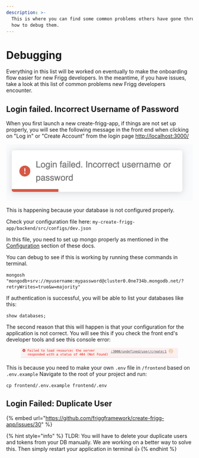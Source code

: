 ```yaml
---
description: >-
  This is where you can find some common problems others have gone through and
  how to debug them.
---
```


# Debugging

Everything in this list will be worked on eventually to make the onboarding flow easier for new Frigg developers. In the meantime, if you have issues, take a look at this list of common problems new Frigg developers encounter.

## Login failed. Incorrect Username of Password

When you first launch a new create-frigg-app, if things are not set up properly, you will see the following message in the front end when clicking on "Log in" or "Create Account" from the login page [http://localhost:3000/](http://localhost:3000/)

![](<../.gitbook/assets/Screen Shot 2023-02-13 at 9.49.26 AM.png>)

This is happening because your database is not configured properly.

Check your configuration file here: `my-create-frigg-app/backend/src/configs/dev.json`

In this file, you need to set up mongo properly as mentioned in the [Configuration](../api-module-library/module-list/rollworks/configuration.md) section of these docs.

You can debug to see if this is working by running these commands in terminal.

```
mongosh "mongodb+srv://myusername:mypassword@cluster0.0ne734b.mongodb.net/?retryWrites=true&w=majority"
```

If authentication is successful, you will be able to list your databases like this:

```
show databases;
```

The second reason that this will happen is that your configuration for the application is not correct. You will see this if you check the front end's developer tools and see this console error:

<figure><img src="../.gitbook/assets/Screen Shot 2023-02-13 at 9.57.02 AM.png" alt=""><figcaption></figcaption></figure>

This is because you need to make your own `.env` file in `/frontend` based on `.env.example` Navigate to the root of your project and run:

```
cp frontend/.env.example frontend/.env
```

## Login Failed: Duplicate User

{% embed url="https://github.com/friggframework/create-frigg-app/issues/30" %}

{% hint style="info" %}
TLDR: You will have to delete your duplicate users and tokens from your DB manually. We are working on a better way to solve this. Then simply restart your application in terminal  :thumbsup:
{% endhint %}

